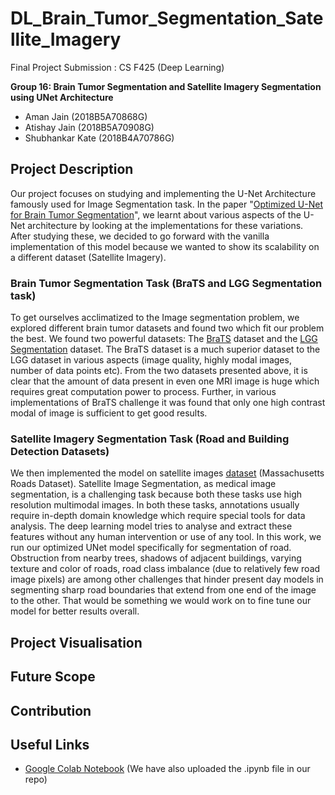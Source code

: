 # DL_Brain_Tumor_Segmentation_Satellite_Imagery
Final Project Submission : CS F425 (Deep Learning)

**Group 16: Brain Tumor Segmentation and Satellite Imagery Segmentation using UNet Architecture**
- Aman Jain (2018B5A70868G) 
- Atishay Jain (2018B5A70908G) 
- Shubhankar Kate (2018B4A70786G) 

## Project Description
Our project focuses on studying and implementing the U-Net Architecture famously used for Image Segmentation task. In the paper "[Optimized U-Net for Brain Tumor Segmentation](https://arxiv.org/pdf/2110.03352.pdf)", we learnt about various aspects of the U-Net architecture by looking at the implementations for these variations. After studying these, we decided to go forward with the vanilla implementation of this model because we wanted to show its scalability on a different dataset (Satellite Imagery). 

### Brain Tumor Segmentation Task (BraTS and LGG Segmentation task)
To get ourselves acclimatized to the Image segmentation problem, we explored different brain tumor datasets and found two which fit our problem the best. We found two powerful datasets: The [BraTS](https://www.kaggle.com/datasets/dschettler8845/brats-2021-task1) dataset and the [LGG Segmentation](https://www.kaggle.com/datasets/mateuszbuda/lgg-mri-segmentation) dataset. The BraTS dataset is a much superior dataset to the LGG dataset in various aspects (image quality, highly modal images, number of data points etc). From the two datasets presented above, it is clear that the amount of data present in even one MRI image is huge which requires great computation power to process. Further, in various implementations of BraTS challenge it was found that only one high contrast modal of image is sufficient to get good results.

### Satellite Imagery Segmentation Task (Road and Building Detection Datasets)
We then implemented the model on satellite images [dataset](https://www.cs.toronto.edu/~vmnih/data/) (Massachusetts Roads Dataset). Satellite Image Segmentation, as medical image segmentation, is a challenging task because both these tasks use high resolution multimodal images. In both these tasks, annotations usually require in-depth domain knowledge which require special tools for data analysis. The deep learning model tries to analyse and extract these features without any human intervention or use of any tool. In this work, we run our optimized UNet model specifically for segmentation of road. Obstruction from nearby trees, shadows of adjacent buildings, varying texture and color of roads, road class imbalance (due to relatively few road image pixels) are among other challenges that hinder present day models in segmenting sharp road boundaries that extend from one end of the image to the other. That would be something we would work on to fine tune our model for better results overall.

## Project Visualisation

## Future Scope

## Contribution

## Useful Links
- [Google Colab Notebook](https://colab.research.google.com/drive/1TSZzebxKgndebXF3Q-oe4XQRq2lczZzy?usp=sharing) (We have also uploaded the .ipynb file in our repo)
